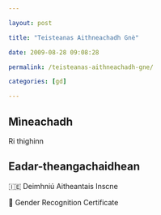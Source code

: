 ```yaml
---

layout: post

title: "Teisteanas Aithneachadh Gnè"

date: 2009-08-28 09:08:28

permalink: /teisteanas-aithneachadh-gne/

categories: [gd]

---
```


## Mìneachadh

Ri thighinn

## Eadar-theangachaidhean

&#x1f1ee;&#x1f1ea; Deimhniú Aitheantais Inscne

&#x1f3f4;&#xe0067;&#xe0062;&#xe0065;&#xe006e;&#xe0067;&#xe007f; Gender Recognition Certificate